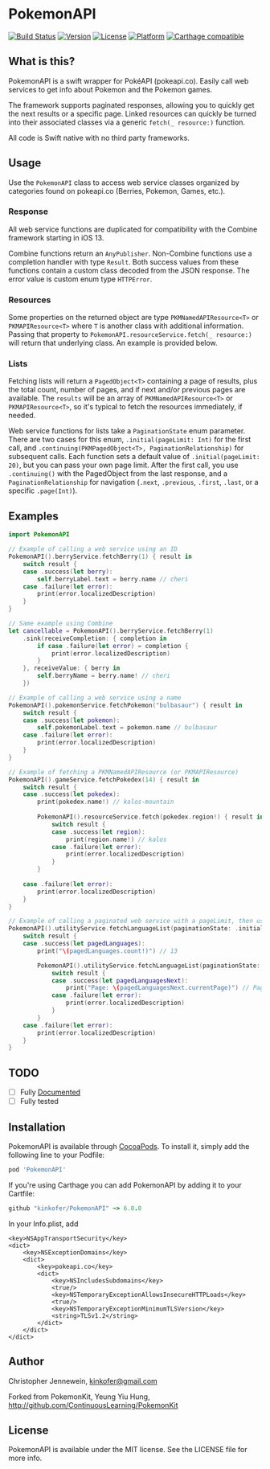 # PokemonAPI

[![Build Status](https://travis-ci.org/kinkofer/PokemonAPI.svg?branch=master)](https://travis-ci.org/kinkofer/PokemonAPI)
[![Version](https://img.shields.io/cocoapods/v/PokemonAPI.svg?style=flat)](http://cocoapods.org/pods/PokemonAPI)
[![License](https://img.shields.io/cocoapods/l/PokemonAPI.svg?style=flat)](http://cocoapods.org/pods/PokemonAPI)
[![Platform](https://img.shields.io/cocoapods/p/PokemonAPI.svg?style=flat)](http://cocoapods.org/pods/PokemonAPI)
[![Carthage compatible](https://img.shields.io/badge/Carthage-compatible-4BC51D.svg?style=flat)](https://github.com/Carthage/Carthage)

## What is this?

PokemonAPI is a swift wrapper for PokéAPI (pokeapi.co). Easily call web services to get info about Pokemon and the Pokemon games.

The framework supports paginated responses, allowing you to quickly get the next results or a specific page. 
Linked resources can quickly be turned into their associated classes via a generic `fetch(_ resource:)` function.

All code is Swift native with no third party frameworks.



## Usage

Use the `PokemonAPI` class to access web service classes organized by categories found on pokeapi.co (Berries, Pokemon, Games, etc.).

### Response
All web service functions are duplicated for compatibility with the Combine framework starting in iOS 13.

Combine functions return an `AnyPublisher`. Non-Combine functions use a completion handler with type `Result`. Both success values from these functions contain a custom class decoded from the JSON response. The error value is custom enum type `HTTPError`.

### Resources

Some properties on the returned object are type `PKMNamedAPIResource<T>` or `PKMAPIResource<T>` where `T` is another class with additional information. Passing that property to `PokemonAPI.resourceService.fetch(_ resource:)` will return that underlying class. An example is provided below.

### Lists

Fetching lists will return a `PagedObject<T>` containing a page of results, plus the total count, number of pages, and if next and/or previous pages are available. The `results` will be an array of `PKMNamedAPIResource<T>` or `PKMAPIResource<T>`, so it's typical to fetch the resources immediately, if needed.

Web service functions for lists take a `PaginationState` enum parameter. There are two cases for this enum, `.initial(pageLimit: Int)` for the first call, and `.continuing(PKMPagedObject<T>, PaginationRelationship)` for subsequent calls. Each function sets a default value of `.initial(pageLimit: 20)`, but you can pass your own page limit. After the first call, you use `.continuing()` with the PagedObject from the last response, and a `PaginationRelationship` for navigation (`.next`, `.previous`, `.first`, `.last`, or a specific `.page(Int)`).


## Examples

```swift
import PokemonAPI

// Example of calling a web service using an ID
PokemonAPI().berryService.fetchBerry(1) { result in
    switch result {
    case .success(let berry):
        self.berryLabel.text = berry.name // cheri
    case .failure(let error):
        print(error.localizedDescription)
    }
}

// Same example using Combine
let cancellable = PokemonAPI().berryService.fetchBerry(1)
	.sink(receiveCompletion: { completion in
        if case .failure(let error) = completion {
            print(error.localizedDescription)
        }
	}, receiveValue: { berry in
		self.berryName = berry.name! // cheri
	})
```


```swift
// Example of calling a web service using a name
PokemonAPI().pokemonService.fetchPokemon("bulbasaur") { result in
    switch result {
    case .success(let pokemon):
        self.pokemonLabel.text = pokemon.name // bulbasaur
    case .failure(let error):
        print(error.localizedDescription)
    }
}
```


```swift
// Example of fetching a PKMNamedAPIResource (or PKMAPIResource)
PokemonAPI().gameService.fetchPokedex(14) { result in
    switch result {
    case .success(let pokedex):
        print(pokedex.name!) // kalos-mountain
        
        PokemonAPI().resourceService.fetch(pokedex.region!) { result in
            switch result {
            case .success(let region):
                print(region.name!) // kalos
            case .failure(let error):
                print(error.localizedDescription)
            }
        }
        
    case .failure(let error):
        print(error.localizedDescription)
    }
}
```

```swift
// Example of calling a paginated web service with a pageLimit, then using the pagedObject to fetch the next page in the list
PokemonAPI().utilityService.fetchLanguageList(paginationState: .initial(pageLimit: 5)) { result in
    switch result {
    case .success(let pagedLanguages):
        print("\(pagedLanguages.count!)") // 13

        PokemonAPI().utilityService.fetchLanguageList(paginationState: .continuing(pagedLanguages, .next)) { result in
            switch result {
            case .success(let pagedLanguagesNext):
                print("Page: \(pagedLanguagesNext.currentPage)") // Page: 1
            case .failure(let error):
                print(error.localizedDescription)
            }
        }
    case .failure(let error):
        print(error.localizedDescription)
    }
}
```


## TODO

- [ ] Fully [Documented](http://kinkofer.github.io/PokemonAPI/)
- [ ] Fully tested

## Installation

PokemonAPI is available through [CocoaPods](http://cocoapods.org). To install
it, simply add the following line to your Podfile:

```ruby
pod 'PokemonAPI'
```

If you're using Carthage you can add PokemonAPI by adding it to your Cartfile:

```ruby
github "kinkofer/PokemonAPI" ~> 6.0.0
```

In your Info.plist, add
```plist
<key>NSAppTransportSecurity</key>
<dict>
	<key>NSExceptionDomains</key>
	<dict>
		<key>pokeapi.co</key>
		<dict>
			<key>NSIncludesSubdomains</key>
			<true/>
			<key>NSTemporaryExceptionAllowsInsecureHTTPLoads</key>
			<true/>
			<key>NSTemporaryExceptionMinimumTLSVersion</key>
			<string>TLSv1.2</string>
		</dict>
	</dict>
</dict>
```

## Author

Christopher Jennewein, kinkofer@gmail.com

Forked from PokemonKit, Yeung Yiu Hung, http://github.com/ContinuousLearning/PokemonKit

## License

PokemonAPI is available under the MIT license. See the LICENSE file for more info.

